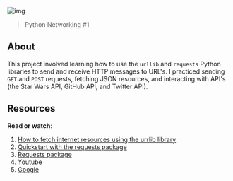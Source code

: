 ![img](https://assets.imaginablefutures.com/media/images/ALX_Logo.max-200x150.png)

> Python Networking #1

## About

This project involved learning how to use the `urllib` and `requests` Python
libraries to send and receive HTTP messages to URL's. I practiced sending `GET`
and `POST` requests, fetching JSON resources, and interacting with API's (the
Star Wars API, GitHub API, and Twitter API).

## Resources

**Read or watch**:

1. [How to fetch internet resources using the urrlib library](https://docs.python.org/3/howto/urllib2.html)
2. [Quickstart with the requests package](https://requests.readthedocs.io/en/latest/)
3. [Requests package](https://pypi.org/project/requests/)
4. [Youtube](https://www.youtube.com/results?search_query=python+networking+request+and+urllib)
5. [Google](https://www.google.com/search?q=python+networking+urllib+and+requests)
